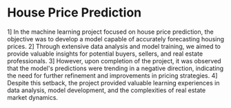 # House Price Prediction

1] In the machine learning project focused on house price prediction, the objective was to develop a model capable of accurately forecasting housing prices. 
2] Through extensive data analysis and model training, we aimed to provide valuable insights for potential buyers, sellers, and real estate professionals. 
3] However, upon completion of the project, it was observed that the model's predictions were trending in a negative direction, indicating the need for further refinement and improvements in pricing strategies.
4] Despite this setback, the project provided valuable learning experiences in data analysis, model development, and the complexities of real estate market dynamics.



